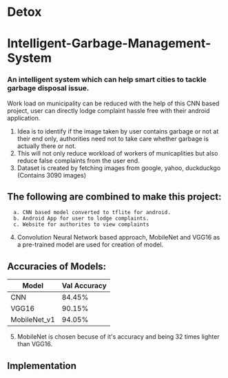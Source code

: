 # Detox
# Intelligent-Garbage-Management-System
### An intelligent system which can help smart cities to tackle garbage disposal issue.

Work load on municipality can be reduced with the help of this CNN based project, user can directly lodge complaint hassle free with their android application.
1. Idea is to identify if the image taken by user contains garbage or not at their end only, authorities need not to take care whether garbage is actually there or not.
2. This will not only reduce workload of workers of municaplities but also reduce false complaints from the user end.
3. Dataset is created by fetching images from google, yahoo, duckduckgo (Contains 3090 images)

## The following are combined to make this project:
      a. CNN based model converted to tflite for android.
      b. Android App for user to lodge complaints.
      c. Website for authorites to view complaints 
      
4. Convolution Neural Network based approach, MobileNet and VGG16 as a pre-trained model are used for creation of model.

      
## Accuracies of Models:

| Model | Val Accuracy |
| ------ | ------ |
| CNN | 84.45% |
| VGG16 | 90.15% |
| MobileNet_v1 | 94.05% |

5. MobileNet is chosen becuse of it's accuracy and being 32 times lighter than VGG16.

## Implementation
